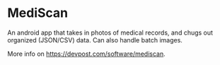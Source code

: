 # MediScan

An android app that takes in photos of medical records, and chugs out organized (JSON/CSV) data. Can also handle batch images.

More info on https://devpost.com/software/mediscan.
